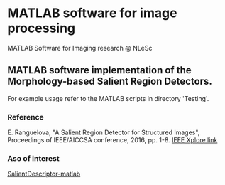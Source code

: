 # MATLAB software for image processing

MATLAB Software for Imaging research @ NLeSc

## MATLAB software implementation of the Morphology-based Salient Region Detectors.
For example usage refer to the MATLAB scripts in directory 'Testing'.

### Reference
E. Ranguelova, "A Salient Region Detector for Structured Images", Proceedings of IEEE/AICCSA conference, 2016, pp. 1-8.
[IEEE Xplore link](http://ieeexplore.ieee.org/document/7945643/)

### Aso of interest
[SalientDescriptor-matlab](https://github.com/NLeSC/SalientDescriptor-matlab)
